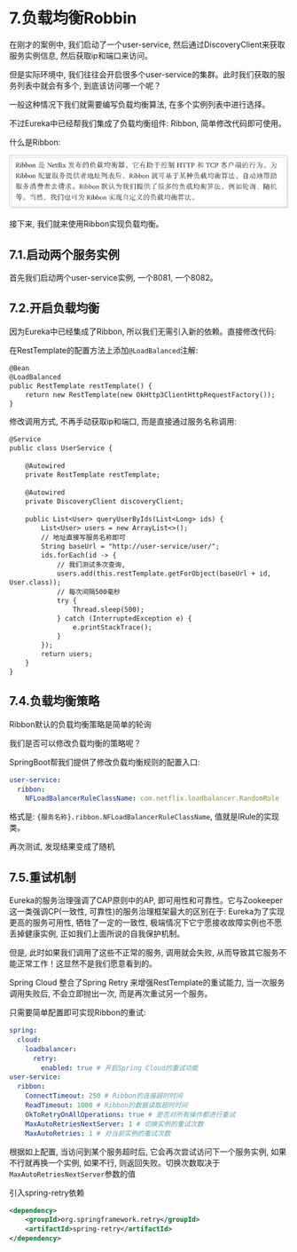 # 7.负载均衡Robbin

在刚才的案例中, 我们启动了一个user-service, 然后通过DiscoveryClient来获取服务实例信息, 然后获取ip和端口来访问。

但是实际环境中, 我们往往会开启很多个user-service的集群。此时我们获取的服务列表中就会有多个, 到底该访问哪一个呢？

一般这种情况下我们就需要编写负载均衡算法, 在多个实例列表中进行选择。

不过Eureka中已经帮我们集成了负载均衡组件: Ribbon, 简单修改代码即可使用。

什么是Ribbon: 

![1525619257397](img/1525619257397.png)



接下来, 我们就来使用Ribbon实现负载均衡。



## 7.1.启动两个服务实例

首先我们启动两个user-service实例, 一个8081, 一个8082。


## 7.2.开启负载均衡

因为Eureka中已经集成了Ribbon, 所以我们无需引入新的依赖。直接修改代码: 

在RestTemplate的配置方法上添加`@LoadBalanced`注解: 

```
@Bean
@LoadBalanced
public RestTemplate restTemplate() {
    return new RestTemplate(new OkHttp3ClientHttpRequestFactory());
}
```



修改调用方式, 不再手动获取ip和端口, 而是直接通过服务名称调用: 

```
@Service
public class UserService {

    @Autowired
    private RestTemplate restTemplate;

    @Autowired
    private DiscoveryClient discoveryClient;

    public List<User> queryUserByIds(List<Long> ids) {
        List<User> users = new ArrayList<>();
        // 地址直接写服务名称即可
        String baseUrl = "http://user-service/user/";
        ids.forEach(id -> {
            // 我们测试多次查询, 
            users.add(this.restTemplate.getForObject(baseUrl + id, User.class));
            // 每次间隔500毫秒
            try {
                Thread.sleep(500);
            } catch (InterruptedException e) {
                e.printStackTrace();
            }
        });
        return users;
    }
}
```


## 7.4.负载均衡策略

Ribbon默认的负载均衡策略是简单的轮询




我们是否可以修改负载均衡的策略呢？

SpringBoot帮我们提供了修改负载均衡规则的配置入口: 

```yaml
user-service:
  ribbon:
    NFLoadBalancerRuleClassName: com.netflix.loadbalancer.RandomRule
```

格式是: `{服务名称}.ribbon.NFLoadBalancerRuleClassName`, 值就是IRule的实现类。

再次测试, 发现结果变成了随机

## 7.5.重试机制

Eureka的服务治理强调了CAP原则中的AP, 即可用性和可靠性。它与Zookeeper这一类强调CP(一致性, 可靠性)的服务治理框架最大的区别在于: Eureka为了实现更高的服务可用性, 牺牲了一定的一致性, 极端情况下它宁愿接收故障实例也不愿丢掉健康实例, 正如我们上面所说的自我保护机制。

但是, 此时如果我们调用了这些不正常的服务, 调用就会失败, 从而导致其它服务不能正常工作！这显然不是我们愿意看到的。

Spring Cloud 整合了Spring Retry 来增强RestTemplate的重试能力, 当一次服务调用失败后, 不会立即抛出一次, 而是再次重试另一个服务。

只需要简单配置即可实现Ribbon的重试: 

```yaml
spring:
  cloud:
    loadbalancer:
      retry:
        enabled: true # 开启Spring Cloud的重试功能
user-service:
  ribbon:
    ConnectTimeout: 250 # Ribbon的连接超时时间
    ReadTimeout: 1000 # Ribbon的数据读取超时时间
    OkToRetryOnAllOperations: true # 是否对所有操作都进行重试
    MaxAutoRetriesNextServer: 1 # 切换实例的重试次数
    MaxAutoRetries: 1 # 对当前实例的重试次数
```

根据如上配置, 当访问到某个服务超时后, 它会再次尝试访问下一个服务实例, 如果不行就再换一个实例, 如果不行, 则返回失败。切换次数取决于`MaxAutoRetriesNextServer`参数的值

引入spring-retry依赖

```xml
<dependency>
    <groupId>org.springframework.retry</groupId>
    <artifactId>spring-retry</artifactId>
</dependency>
```
